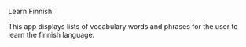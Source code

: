 Learn Finnish

This app displays lists of vocabulary words and phrases for the user to learn the finnish language.
